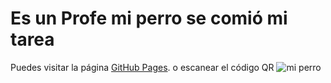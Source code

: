 # Es un Profe mi perro se comió mi tarea 
 
Puedes visitar la página [GitHub Pages](https://elif-cotton.github.io/MiPerroSeComioMiTarea/). 
o escanear el código QR
![mi perro](https://github.com/user-attachments/assets/54565c20-618c-4512-8e66-7e22e3577a01)

